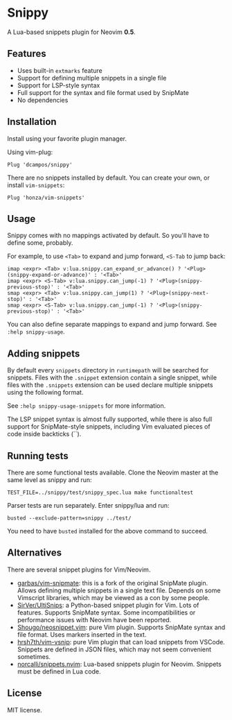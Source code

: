 # Snippy

A Lua-based snippets plugin for Neovim **0.5**.

## Features

* Uses built-in `extmarks` feature
* Support for defining multiple snippets in a single file
* Support for LSP-style syntax
* Full support for the syntax and file format used by SnipMate
* No dependencies

## Installation

Install using your favorite plugin manager.

Using vim-plug:

```vim
Plug 'dcampos/snippy'
```

There are no snippets installed by default. You can create your own, or install `vim-snippets`:

```vim
Plug 'honza/vim-snippets'
```

## Usage

Snippy comes with no mappings activated by default. So you'll have to define
some, probably.

For example, to use `<Tab>` to expand and jump forward, `<S-Tab` to jump back:

```vim
imap <expr> <Tab> v:lua.snippy.can_expand_or_advance() ? '<Plug>(snippy-expand-or-advance)' : '<Tab>'
imap <expr> <S-Tab> v:lua.snippy.can_jump(-1) ? '<Plug>(snippy-previous-stop)' : '<Tab>'
smap <expr> <Tab> v:lua.snippy.can_jump(1) ? '<Plug>(snippy-next-stop)' : '<Tab>'
smap <expr> <S-Tab> v:lua.snippy.can_jump(-1) ? '<Plug>(snippy-previous-stop)' : '<Tab>'
```

You can also define separate mappings to expand and jump forward. See `:help snippy-usage`.

## Adding snippets

By default every `snippets` directory in `runtimepath` will be searched for
snippets. Files with the `.snippet` extension contain a single snippet, while
files with the `.snippets` extension can be used declare multiple snippets
using the following format.

See `:help snippy-usage-snippets` for more information.

The LSP snippet syntax is almost fully supported, while there is also full
support for SnipMate-style snippets, including Vim evaluated pieces of code
inside backticks (\`\`).

## Running tests

There are some functional tests available. Clone the Neovim master at the same
level as snippy and run:

```
TEST_FILE=../snippy/test/snippy_spec.lua make functionaltest
```

Parser tests are run separately. Enter snippy/lua and run:

```
busted --exclude-pattern=snippy ../test/
```

You need to have `busted` installed for the above command to succeed.

## Alternatives

There are several snippet plugins for Vim/Neovim.

* [garbas/vim-snipmate][1]: this is a fork of the original SnipMate plugin. Allows defining multiple snippets in a single text file. Depends on some Vimscript libraries, which may be viewed as a con by some people.
* [SirVer/UltiSnips][2]: a Python-based snippet plugin for Vim. Lots of features. Supports SnipMate syntax. Some incompatibilities or performance issues with Neovim have been reported.
* [Shougo/neosnippet.vim][3]: pure Vim plugin. Supports SnipMate syntax and file format. Uses markers inserted in the text.
* [hrsh7th/vim-vsnip][4]: pure Vim plugin that can load snippets from VSCode. Snippets are defined in JSON files, which may not seem convenient sometimes.
* [norcalli/snippets.nvim][5]: Lua-based snippets plugin for Neovim. Snippets must be defined in Lua code.

[1]: https://github.com/garbas/vim-snipmate
[2]: https://github.com/SirVer/UltiSnips
[3]: https://github.com/Shougo/neosnippet.vim
[4]: https://github.com/hrsh7th/vim-vsnip
[5]: https://github.com/norcalli/snippets.nvim

## License

MIT license.
